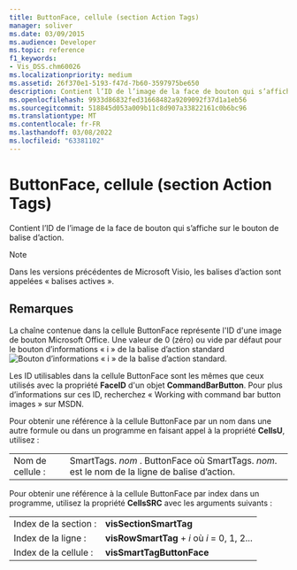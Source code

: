 ```yaml
---
title: ButtonFace, cellule (section Action Tags)
manager: soliver
ms.date: 03/09/2015
ms.audience: Developer
ms.topic: reference
f1_keywords:
- Vis_DSS.chm60026
ms.localizationpriority: medium
ms.assetid: 26f370e1-5193-f47d-7b60-3597975be650
description: Contient l’ID de l’image de la face de bouton qui s’affiche sur le bouton de balise d’action.
ms.openlocfilehash: 9933d86832fed31668482a9209092f37d1a1eb56
ms.sourcegitcommit: 518845d053a009b11c8d907a33822161c0b6bc96
ms.translationtype: MT
ms.contentlocale: fr-FR
ms.lasthandoff: 03/08/2022
ms.locfileid: "63381102"
---
```

# <a name="buttonface-cell-action-tags-section"></a>ButtonFace, cellule (section Action Tags)

Contient l’ID de l’image de la face de bouton qui s’affiche sur le bouton de balise d’action.
  
> [!NOTE]
> Dans les versions précédentes de Microsoft Visio, les balises d’action sont appelées « balises actives ».
  
## <a name="remarks"></a>Remarques

La chaîne contenue dans la cellule ButtonFace représente l'ID d'une image de bouton Microsoft Office. Une valeur de 0 (zéro) ou vide par défaut pour le bouton d’informations « i » de la balise d’action standard ![Bouton d’informations « i » de la balise d’action standard](media/InfoPS_ZA10180114.gif).
  
Les ID utilisables dans la cellule ButtonFace sont les mêmes que ceux utilisés avec la propriété **FaceID** d'un objet **CommandBarButton**. Pour plus d’informations sur ces ID, recherchez « Working with command bar button images » sur MSDN.
  
Pour obtenir une référence à la cellule ButtonFace par un nom dans une autre formule ou dans un programme en faisant appel à la propriété **CellsU**, utilisez :
  
|||
|:-----|:-----|
| Nom de cellule :  <br/> | SmartTags.  *nom* . ButtonFace où SmartTags. *nom*. est le nom de la ligne de balise d’action.  <br/> |

Pour obtenir une référence à la cellule ButtonFace par index dans un programme, utilisez la propriété **CellsSRC** avec les arguments suivants :
  
|||
|:-----|:-----|
| Index de la section :  <br/> |**visSectionSmartTag** <br/> |
| Index de la ligne :  <br/> |**visRowSmartTag** +   *i* où *i* = 0, 1, 2... |
| Index de la cellule :  <br/> |**visSmartTagButtonFace** <br/> |

